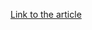 [Link to the article](https://www.cisa.gov/news-events/alerts/2025/05/22/cisa-releases-two-industrial-control-systems-advisories)
